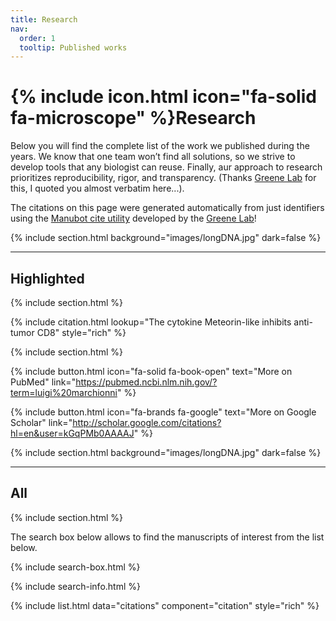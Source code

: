 ```yaml
---
title: Research
nav:
  order: 1
  tooltip: Published works
---
```

# {% include icon.html icon="fa-solid fa-microscope" %}Research

Below you will find the complete list of the work we published during the years.
We know that one team won’t find all solutions,
so we strive to develop tools that any biologist can reuse.
Finally, aur approach to research prioritizes reproducibility, rigor, and transparency.
(Thanks [Greene Lab](https://greenelab.com/) for this, I quoted you almost verbatim here...). 

The citations on this page were generated automatically from just identifiers using the [Manubot cite utility](https://github.com/manubot/manubot#cite) developed by the [Greene Lab](https://greenelab.com/)!


{% include section.html background="images/longDNA.jpg" dark=false %}
***
## Highlighted
{% include section.html %}

{% include citation.html lookup="The cytokine Meteorin-like inhibits anti-tumor CD8" style="rich" %}

{% include section.html %}

{% include button.html icon="fa-solid fa-book-open" text="More on PubMed" link="https://pubmed.ncbi.nlm.nih.gov/?term=luigi%20marchionni" %}

{% include button.html icon="fa-brands fa-google" text="More on Google Scholar" link="http://scholar.google.com/citations?hl=en&user=kGqPMb0AAAAJ" %}


{% include section.html background="images/longDNA.jpg" dark=false %}
***
## All
{% include section.html %}

The search box below allows to find the manuscripts of interest from the list below.

{% include search-box.html %}

{% include search-info.html %}

{% include list.html data="citations" component="citation" style="rich" %}

